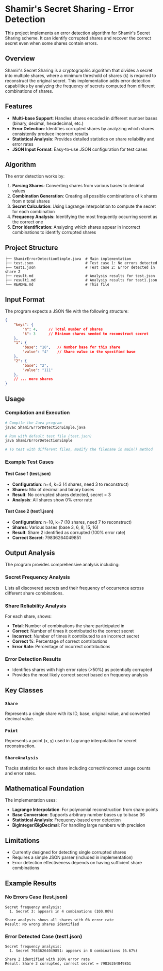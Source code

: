 # Shamir's Secret Sharing - Error Detection

This project implements an error detection algorithm for Shamir's Secret Sharing scheme. It can identify corrupted shares and recover the correct secret even when some shares contain errors.

## Overview

Shamir's Secret Sharing is a cryptographic algorithm that divides a secret into multiple shares, where a minimum threshold of shares (k) is required to reconstruct the original secret. This implementation adds error detection capabilities by analyzing the frequency of secrets computed from different combinations of shares.

## Features

- **Multi-base Support**: Handles shares encoded in different number bases (binary, decimal, hexadecimal, etc.)
- **Error Detection**: Identifies corrupted shares by analyzing which shares consistently produce incorrect results
- **Statistical Analysis**: Provides detailed statistics on share reliability and error rates
- **JSON Input Format**: Easy-to-use JSON configuration for test cases

## Algorithm

The error detection works by:

1. **Parsing Shares**: Converting shares from various bases to decimal values
2. **Combination Generation**: Creating all possible combinations of k shares from n total shares
3. **Secret Calculation**: Using Lagrange interpolation to compute the secret for each combination
4. **Frequency Analysis**: Identifying the most frequently occurring secret as the correct one
5. **Error Identification**: Analyzing which shares appear in incorrect combinations to identify corrupted shares

## Project Structure

```
├── ShamirErrorDetectionSimple.java  # Main implementation
├── test.json                        # Test case 1: No errors detected
├── test1.json                       # Test case 2: Error detected in share 2
├── result.md                        # Analysis results for test.json
├── result1.md                       # Analysis results for test1.json
└── README.md                        # This file
```

## Input Format

The program expects a JSON file with the following structure:

```json
{
    "keys": {
        "n": 4,     // Total number of shares
        "k": 3      // Minimum shares needed to reconstruct secret
    },
    "1": {
        "base": "10",   // Number base for this share
        "value": "4"    // Share value in the specified base
    },
    "2": {
        "base": "2",
        "value": "111"
    },
    // ... more shares
}
```

## Usage

### Compilation and Execution

```bash
# Compile the Java program
javac ShamirErrorDetectionSimple.java

# Run with default test file (test.json)
java ShamirErrorDetectionSimple

# To test with different files, modify the filename in main() method
```

### Example Test Cases

#### Test Case 1 (test.json)
- **Configuration**: n=4, k=3 (4 shares, need 3 to reconstruct)
- **Shares**: Mix of decimal and binary bases
- **Result**: No corrupted shares detected, secret = 3
- **Analysis**: All shares show 0% error rate

#### Test Case 2 (test1.json)
- **Configuration**: n=10, k=7 (10 shares, need 7 to reconstruct)
- **Shares**: Various bases (base 3, 6, 8, 15, 16)
- **Result**: Share 2 identified as corrupted (100% error rate)
- **Correct Secret**: 79836264049851

## Output Analysis

The program provides comprehensive analysis including:

### Secret Frequency Analysis
Lists all discovered secrets and their frequency of occurrence across different share combinations.

### Share Reliability Analysis
For each share, shows:
- **Total**: Number of combinations the share participated in
- **Correct**: Number of times it contributed to the correct secret
- **Incorrect**: Number of times it contributed to an incorrect secret
- **Correct %**: Percentage of correct contributions
- **Error Rate**: Percentage of incorrect contributions

### Error Detection Results
- Identifies shares with high error rates (>50%) as potentially corrupted
- Provides the most likely correct secret based on frequency analysis

## Key Classes

### `Share`
Represents a single share with its ID, base, original value, and converted decimal value.

### `Point`
Represents a point (x, y) used in Lagrange interpolation for secret reconstruction.

### `ShareAnalysis`
Tracks statistics for each share including correct/incorrect usage counts and error rates.

## Mathematical Foundation

The implementation uses:
- **Lagrange Interpolation**: For polynomial reconstruction from share points
- **Base Conversion**: Supports arbitrary number bases up to base 36
- **Statistical Analysis**: Frequency-based error detection
- **BigInteger/BigDecimal**: For handling large numbers with precision

## Limitations

- Currently designed for detecting single corrupted shares
- Requires a simple JSON parser (included in implementation)
- Error detection effectiveness depends on having sufficient share combinations

## Example Results

### No Errors Case (test.json)
```
Secret frequency analysis:
  1. Secret 3: appears in 4 combinations (100.00%)

Share analysis shows all shares with 0% error rate
Result: No wrong shares identified
```

### Error Detected Case (test1.json)
```
Secret frequency analysis:
  1. Secret 79836264049851: appears in 8 combinations (6.67%)

Share 2 identified with 100% error rate
Result: Share 2 corrupted, correct secret = 79836264049851
```

